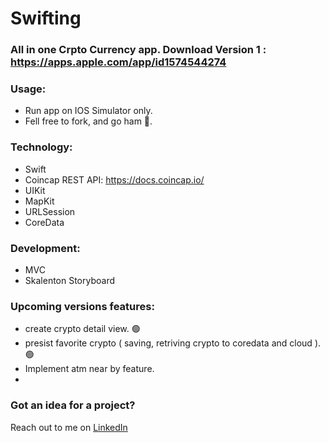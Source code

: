 # Swifting

<!-- # Read me Credit 💪🏾: [Erick Sanchez](https://github.com/mdrame/My-Simple-App) -->
<!-- # Welcome to Crypton!
<img src="/assets/V1.1.png" width="300px" height="600px" align="left">
<img src="/assets/V1.1DarkMode.png" width="300px" height="600px" > -->
### All in one Crpto Currency app. Download Version 1 : https://apps.apple.com/app/id1574544274 

### Usage:
* Run app on IOS Simulator only.
* Fell free to fork, and go ham 😤.

### Technology:
* Swift
* Coincap REST API: https://docs.coincap.io/
* UIKit 
* MapKit
* URLSession
* CoreData

### Development:
* MVC
* Skalenton Storyboard

### Upcoming versions features:
- create crypto detail view. 🟢
- presist favorite crypto ( saving, retriving crypto to coredata and cloud ). 🟢
- Implement atm near by feature.
- 

### Got an idea for a project?
Reach out to me on [LinkedIn](https://www.linkedin.com/in/mohammed-drame-273b17191/) 
